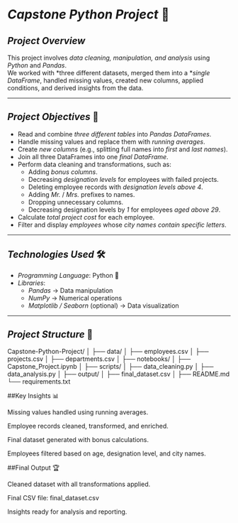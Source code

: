 # *Capstone Python Project* 🐍  

## *Project Overview*  
This project involves *data cleaning, manipulation, and analysis* using *Python* and *Pandas*.  
We worked with *three different datasets, merged them into a **single DataFrame*, handled missing values, created new columns, applied conditions, and derived insights from the data.

---

## *Project Objectives* 🎯
- Read and combine *three different tables* into *Pandas DataFrames*.
- Handle missing values and replace them with *running averages*.
- Create *new columns* (e.g., splitting full names into *first* and *last names*).
- Join all three DataFrames into one *final DataFrame*.
- Perform data cleaning and transformations, such as:
  - Adding *bonus columns*.
  - Decreasing *designation levels* for employees with failed projects.
  - Deleting employee records with *designation levels above 4*.
  - Adding *Mr.* / *Mrs.* prefixes to names.
  - Dropping unnecessary columns.
  - Decreasing designation levels by *1* for employees *aged above 29*.
- Calculate *total project cost* for each employee.
- Filter and display *employees* whose *city names contain specific letters*.

---

## *Technologies Used* 🛠️
- *Programming Language*: Python 🐍  
- *Libraries*:  
  - *Pandas* → Data manipulation  
  - *NumPy* → Numerical operations  
  - *Matplotlib / Seaborn* (optional) → Data visualization  

---

## *Project Structure* 📂
Capstone-Python-Project/ │ ├── data/ │   ├── employees.csv │   ├── projects.csv │   ├── departments.csv │ ├── notebooks/ │   ├── Capstone_Project.ipynb │ ├── scripts/ │   ├── data_cleaning.py │   ├── data_analysis.py │ ├── output/ │   ├── final_dataset.csv │ ├── README.md └── requirements.txt

##Key Insights 📊

Missing values handled using running averages.

Employee records cleaned, transformed, and enriched.

Final dataset generated with bonus calculations.

Employees filtered based on age, designation level, and city names.

##Final Output 🏆

Cleaned dataset with all transformations applied.

Final CSV file: final_dataset.csv

Insights ready for analysis and reporting.
